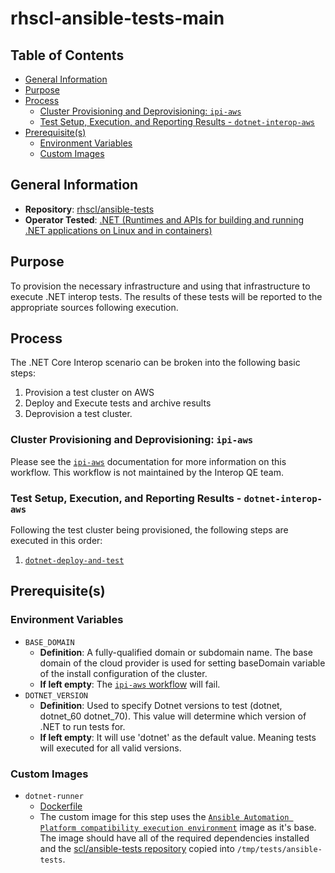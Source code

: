 # rhscl-ansible-tests-main<!-- omit from toc -->

## Table of Contents<!-- omit from toc -->
- [General Information](#general-information)
- [Purpose](#purpose)
- [Process](#process)
  - [Cluster Provisioning and Deprovisioning: `ipi-aws`](#cluster-provisioning-and-deprovisioning-ipi-aws)
  - [Test Setup, Execution, and Reporting Results - `dotnet-interop-aws`](#test-setup-execution-and-reporting-results---dotnet-interop-aws)
- [Prerequisite(s)](#prerequisites)
  - [Environment Variables](#environment-variables)
  - [Custom Images](#custom-images)

## General Information

- **Repository**: [rhscl/ansible-tests](https://github.com/rhscl/ansible-tests)
- **Operator Tested**: [.NET (Runtimes and APIs for building and running .NET applications on Linux and in containers)](https://developers.redhat.com/products/dotnet/overview)

## Purpose

To provision the necessary infrastructure and using that infrastructure to execute .NET interop tests. The results of these tests will be reported to the appropriate sources following execution.

## Process

The .NET Core Interop scenario can be broken into the following basic steps:

1. Provision a test cluster on AWS
2. Deploy and Execute tests and archive results
3. Deprovision a test cluster.

### Cluster Provisioning and Deprovisioning: `ipi-aws`

Please see the [`ipi-aws`](https://steps.ci.openshift.org/workflow/ipi-aws) documentation for more information on this workflow. This workflow is not maintained by the Interop QE team.

### Test Setup, Execution, and Reporting Results - `dotnet-interop-aws`

Following the test cluster being provisioned, the following steps are executed in this order:

1. [`dotnet-deploy-and-test`](../../../step-registry/sclorg/README.md)

## Prerequisite(s)

### Environment Variables

- `BASE_DOMAIN`
  - **Definition**: A fully-qualified domain or subdomain name. The base domain of the cloud provider is used for setting baseDomain variable of the install configuration of the cluster.
  - **If left empty**: The [`ipi-aws` workflow](../../../step-registry/ipi/aws/ipi-aws-workflow.yaml) will fail.
- `DOTNET_VERSION`
  - **Definition**: Used to specify Dotnet versions to test (dotnet, dotnet_60 dotnet_70). This value will determine which version of .NET to run tests for.
  - **If left empty**: It will use 'dotnet' as the default value. Meaning tests will executed for all valid versions.


### Custom Images

- `dotnet-runner`
  - [Dockerfile](https://github.com/sclorg/ansible-tests/blob/master/Dockerfile)
  - The custom image for this step uses the [`Ansible Automation Platform compatibility execution environment`](registry.redhat.io/ansible-automation-platform/ee-29-rhel8:latest) image as it's base. The image should have all of the required dependencies installed and the [scl/ansible-tests repository](https://github.com/sclorg/ansible-tests) copied into `/tmp/tests/ansible-tests`.


